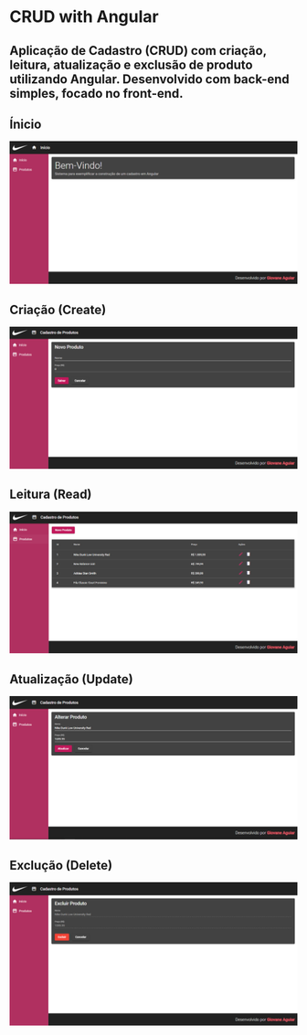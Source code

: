 # CRUD with Angular
## Aplicação de Cadastro (CRUD) com criação, leitura, atualização e exclusão de produto utilizando Angular. Desenvolvido com back-end simples, focado no front-end. 

## Ínicio

<img src="/frontend/src/assets/1.png"> 

## Criação (Create)


<img src="/frontend/src/assets/2.png">

## Leitura (Read)

<img src="/frontend/src/assets/3.png">

## Atualização (Update)

<img src="/frontend/src/assets/4.png">

## Exclução (Delete)

<img src="/frontend/src/assets/5.png">
